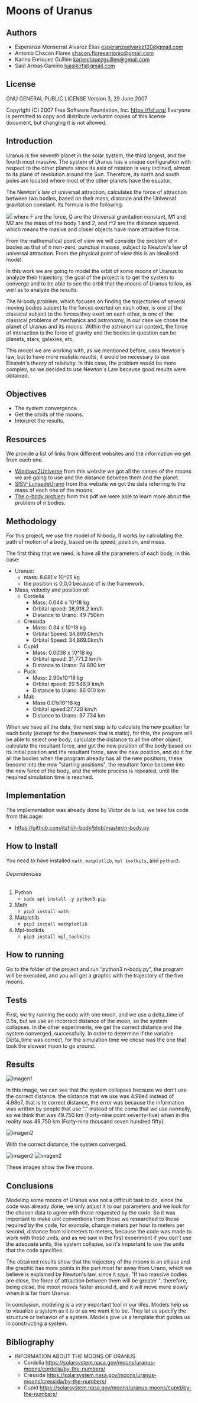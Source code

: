 # Moons of Uranus
## Authors
- Esperanza Monserrat Alvarez Elias esperanzaalvarez120@gmail.com
- Antonio Chacón Flores chacon.floresantonio@gmail.com
- Karina Enriquez Guillén karienriquezguillen@gmail.com
- Saúl Armas Gamiño   luasikirfl@gmail.com

## License

GNU GENERAL PUBLIC LICENSE
Version 3, 29 June 2007

Copyright (C) 2007 Free Software Foundation, Inc. <https://fsf.org/>
Everyone is permitted to copy and distribute verbatim copies
of this license document, but changing it is not allowed.

## Introduction

Uranus is the seventh planet in the solar system, the third largest, and the fourth most massive. The system of Uranus has a unique configuration with respect to the other planets since its axis of rotation is very inclined, almost to its plane of revolution around the Sun. Therefore, its north and south poles are located where most of the other planets have the equator.

The Newton's law of universal attraction, calculates the force of attraction between two bodies, based on their mass, distance and the Universal gravitation constant.
Its formula is the following.

<img src="https://render.githubusercontent.com/render/math?math=F = G \frac{M1M2}{r^2}">
where F are the force, G are the Universal gravitation constant, M1 and M2 are the mass of the body 1 and 2, and r^2 are the distance squared. which means the masive and closer objects have more attractive force.

From the mathematical point of view we will consider the problem of n bodies as that of n non-zero, punctual masses, subject to Newton's law of universal attraction. From the physical point of view this is an idealised model.

In this work we are going to model the orbit of some moons of Uranus to analyze their trajectory, the goal of the project is to get the system to converge and to be able to see the orbit that the moons of Uranus follow, as well as to analyze the results.

The N-body problem, which focuses on finding the trajectories of several moving bodies subject to the forces exerted on each other, is one of the classical
subject to the forces they exert on each other, is one of the classical problems of mechanics and astronomy, in our case we chose the planet of Uranus and its moons. Within the astronomical context, the force of interaction is the force of gravity and the bodies in question can be planets, stars, galaxies, etc.

This model we are working with, as we mentioned before, uses Newton's law, but to have more realistic results, it would be necessary to use Einstein's theory of relativity. In this case, the problem would be more complex, so we decided to use Newton's Law because good results were obtained.

## Objectives
- The system convergence.
- Get the orbits of the moons.
- Interpret the results.

## Resources
We provide a list of links from different websites and the information we get from each one.
- [Windows2Universe](https://www.windows2universe.org/our_solar_system/moons_table.html&lang=sp) from this website we got all the names of the moons we are going to use and the distance between them and the planet.
- [SISV-LunasdeUrano](https://sisv.idideadigital.com/urano/lunas-dats.htm) from this website we got the data referring to the mass of each one of the moons.
- [The n-body problem](https://core.ac.uk/download/pdf/39029007.pdf) from this pdf we were able to learn more about the problem of n bodies.

## Methodology
For this project, we use the model of N-body, It works by calculating the path of motion of a body, based on its speed, position, and mass.

The first thing that we need, is have all the parameters of each body, in this case:
- Uranus: 
  - mass: 8.681 x 10^25 kg
  - the position is 0,0,0 because of is the framework.
- Mass, velocity and position of:
  - Cordelia
    - Mass: 0.044 x 10^18 kg
    - Orbital speed: 38,918.2 km/h
    - Distance to Urano: 49 750km
  - Cressida
    - Mass: 0.34 x 10^18 kg
    - Orbital Speed: 34,869.0km/h
    - Orbital Speed: 34,869.0km/h
  - Cupid
    - Mass: 0.0038 x 10^18 kg
    - Orbital speed: 31,771.2 km/h
    - Distance to Urano: 74 800 km
  - Puck
    - Mass: 2.90x10^18 kg
    - Orbital speed: 29 546,9 km/h
    - Distance to Urano: 86 010 km
  - Mab
    - Mass 0.01x10^18 kg
    - Orbital speed:27,720 km/h
    - Distance to Urano: 97 734 km

When we have all the data, the next step is to calculate the new position for each body (except for the framework that is static), for this, the program will be able to select one body, calculate the distance to all the other object, calculate the resultant force, and get the new position of the body based on its initial position and the resultant force, save the new position, and do it for all the bodies when the program already has all the new positions, these become into the new "starting positions", the resultant force become into the new force of the body, and the whole process is repeated, until the required simulation time is reached.

## Implementation
The implementation was already done by Victor de la luz, we take his code from this page:
- https://github.com/itztli/n-body/blob/master/n-body.py
## How to Install
You need to have installed ```math```, ```matplotlib```, ```mpl toolkits```, and ```python3```.
###### Dependencies
1. Python
    - ```sudo apt install -y python3-pip```
2. Math
     - ```pip3 install math```
3. Matplotlib
     - ```pip3 install mathplotlib```
4. Mpl-toolkits
     - ```pip3 install mpl_toolkits```
## How to running
Go to the folder of the project and run “python3 n-body.py”, the program will be executed, and you will get a graphic with the trajectory of the five moons.
## Tests
First, we try running the code with one moon, and we use a delta_time of 0.5s, but we use an incorrect distance of the moon, so the system collapses.
In the other experiments, we get the correct distance and the system converged, successfully.
In order to determine if the variable Delta_time was correct, for the simulation time we chose was the one that took the slowest moon to go around.
## Results
![imagen1](/results/collapse.png)

In this image, we can see that the system collapses because we don't use the correct distance. the distance that we use was 4.98e4 instead of 4.98e7, that is te correct distance, the error was because the information was written by people that use "." instead of the coma that we use normally, so we think that was 49.750 km (Forty-nine point seventy-five) when in the reality was 49,750 km (Forty-nine thousand seven hundred fifty).

![imagen2](/results/cordelia.png)

With the correct distance, the system converged.

![imagen2](/results/bien_etiquetadas.png)
![imagen2](/results/etiqueta_lado.png)

These images show the five moons.
## Conclusions
Modeling some moons of Uranus was not a difficult task to do, since the code was already done, we only adjust it to our parameters and we look for the chosen data to agree with those requested by the code.
So it was important to make unit conventions from those we researched to those required by the code, for example, change meters per hour to meters per second, distance from kilometers to meters, because the code was made to work with these units, and as we saw in the first experiment if you don't use the adequate units, the system collapse, so it's important to use the units that the code specifies.

The obtained results show that the trajectory of the moons is an ellipse and the graphic has more points in the part most far away from Urano, which we believe is explained by Newton's law, since it says, "If two massive bodies are close, the force of attraction between them will be greater ", therefore, being close, the moon moves faster around it, and it will move more slowly when it is far from Uranus.




In conclusion, modeling is a very important tool in our lifes. Models help us to visualize a system as it is or as we want it to be. They let us specify the structure or behavior of a system. Models give us a template that guides us in constructing a system.
## Bibliography
- INFORMATION ABOUT THE MOONS OF URANUS
  - Cordelia
https://solarsystem.nasa.gov/moons/uranus-moons/cordelia/by-the-numbers/
  - Cressida
https://solarsystem.nasa.gov/moons/uranus-moons/cressida/by-the-numbers/
  - Cupid
https://solarsystem.nasa.gov/moons/uranus-moons/cupid/by-the-numbers/

